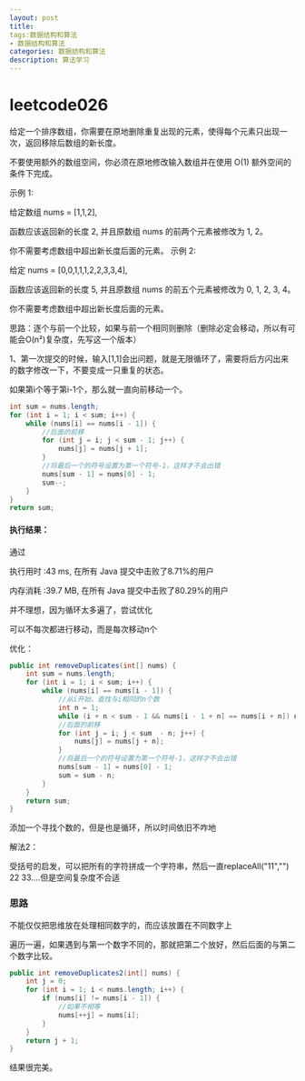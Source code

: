 ```yaml
---
layout: post
title: 
tags:数据结构和算法
- 数据结构和算法
categories: 数据结构和算法
description: 算法学习
---
```

# leetcode026

给定一个排序数组，你需要在原地删除重复出现的元素，使得每个元素只出现一次，返回移除后数组的新长度。

不要使用额外的数组空间，你必须在原地修改输入数组并在使用 O(1) 额外空间的条件下完成。

示例 1:

给定数组 nums = [1,1,2], 

函数应该返回新的长度 2, 并且原数组 nums 的前两个元素被修改为 1, 2。 

你不需要考虑数组中超出新长度后面的元素。
示例 2:

给定 nums = [0,0,1,1,1,2,2,3,3,4],

函数应该返回新的长度 5, 并且原数组 nums 的前五个元素被修改为 0, 1, 2, 3, 4。

你不需要考虑数组中超出新长度后面的元素。



思路：逐个与前一个比较，如果与前一个相同则删除（删除必定会移动，所以有可能会O(n²)复杂度，先写这一个版本）

1、第一次提交的时候，输入[1,1]会出问题，就是无限循环了，需要将后方闪出来的数字修改一下，不要变成一只重复的状态。

如果第i个等于第i-1个，那么就一直向前移动一个。

```java
int sum = nums.length;
for (int i = 1; i < sum; i++) {
    while (nums[i] == nums[i - 1]) {
        //后面的前移
        for (int j = i; j < sum - 1; j++) {
            nums[j] = nums[j + 1];
        }
        //将最后一个的符号设置为第一个符号-1，这样才不会出错
        nums[sum - 1] = nums[0] - 1;
        sum--;
    }
}
return sum;
```

#### 执行结果：

通过

执行用时 :43 ms, 在所有 Java 提交中击败了8.71%的用户

内存消耗 :39.7 MB, 在所有 Java 提交中击败了80.29%的用户

并不理想，因为循环太多遍了，尝试优化

可以不每次都进行移动，而是每次移动n个



优化：

```java
public int removeDuplicates(int[] nums) {
    int sum = nums.length;
    for (int i = 1; i < sum; i++) {
        while (nums[i] == nums[i - 1]) {
            //从i开始，查找与i相同的n个数
            int n = 1;
            while (i + n < sum - 1 && nums[i - 1 + n] == nums[i + n]) n++;
            //后面的前移
            for (int j = i; j < sum  - n; j++) {
                nums[j] = nums[j + n];
            }
            //将最后一个的符号设置为第一个符号-1，这样才不会出错
            nums[sum - 1] = nums[0] - 1;
            sum = sum - n;
        }
    }
    return sum;
}
```

添加一个寻找个数的，但是也是循环，所以时间依旧不咋地





解法2：

受括号的启发，可以把所有的字符拼成一个字符串，然后一直replaceAll("11","") 22 33....但是空间复杂度不合适

### 思路

不能仅仅把思维放在处理相同数字的，而应该放置在不同数字上

遍历一遍，如果遇到与第一个数字不同的，那就把第二个放好，然后后面的与第二个数字比较。

```java
public int removeDuplicates2(int[] nums) {
    int j = 0;
    for (int i = 1; i < nums.length; i++) {
        if (nums[i] != nums[i - 1]) {
            //如果不相等
            nums[++j] = nums[i];
        }
    }
    return j + 1;
}
```



结果很完美。